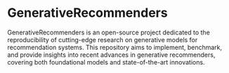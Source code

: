 # GenerativeRecommenders
GenerativeRecommenders is an open-source project dedicated to the reproducibility of cutting-edge research on generative models for recommendation systems. This repository aims to implement, benchmark, and provide insights into recent advances in generative recommenders, covering both foundational models and state-of-the-art innovations.

